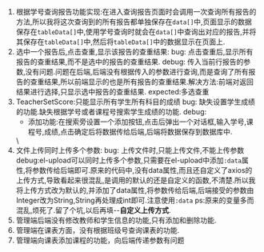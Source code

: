 1. 根据学号查询报告功能实现:在进入查询报告页面时会调用一次查询所有报告的方法,所以我将这次查询到的所有报告都单独保存在`data[]`中,页面显示的数据保存在`tableData[]`中,使用学号查询时就会在`data[]`中查询出对应的报告,并将其保存在`tableData[]`中,然后将`tableData[]`中的数据显示在页面上.
2. 选中一个报告后,点击查重,显示该报告的查重结果:
  bug: 点击查重后,显示所有报告的查重结果,而不是选中的报告的查重结果.
  debug: 传入当前行报告的参数,没有问题.问题在后端,后端没有根据传入的参数进行查询,而是查询了所有报告的查重结果,所以前端显示的也是所有报告的查重结果.解决方法:前端对返回结果进行选择,只显示选中报告的查重结果.
  expected:多选查重
3. TeacherSetScore:只能显示所有学生所有科目的成绩
  bug: 缺失设置学生成绩的功能.缺失根据学号或者课程号搜索学生成绩的功能.
  debug: 
    - 添加功能:在搜索旁设置一个添加按钮,点击后弹出一个对话框,输入学号,课程号,成绩,点击确定后将数据传给后端,后端将数据保存到数据库中.
    <!-- - 修改功能:在每一行的最后一列设置一个修改按钮 -->
    <!-- - 删除功能:在每一行的最后一列设置一个删除按钮 -->\
4. 文件上传同时上传多个参数:
   bug: 上传文件时,只能上传文件,不能上传参数
   debug:el-upload可以同时上传多个参数,只需要在el-upload中添加`:data`属性,将参数传给后端即可.原来的代码中,没有data属性,而且还自定义了axios的上传方式,导致看起来很混乱,是调用的默认的还是自定义的函数,不清楚.所以我将上传方式改为默认的,并添加了data属性,将参数传给后端,后端接受的参数由Integer改为String,String再处理成int即可.注意使用`:data`
   ps:原来的变量多而混乱,烦死了.留了个坑,以后再填--**自定义上传方式**.
5. 管理端后端没有修改教师和学生信息的功能,只有添加和删除功能.
6. 管理端在课表方面，没有根据班级号查询课表的功能.
7. 管理端向课表添加课程的功能，向后端传递参数有问题


